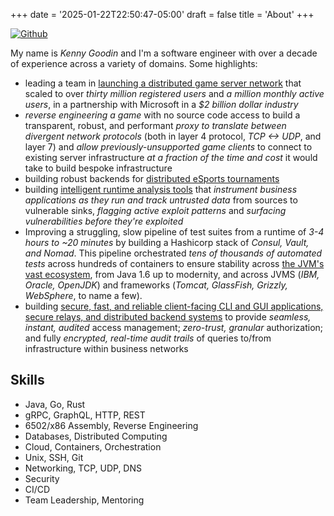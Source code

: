+++
date = '2025-01-22T22:50:47-05:00'
draft = false
title = 'About'
+++

[![Github](/logo_github.png)](https://github.com/kungfukennyg)

My name is _Kenny Goodin_ and I'm a software engineer with over a decade of experience across a variety of domains. Some highlights:
- leading a team in [launching a distributed game server network](https://web.archive.org/web/20160723152931/http://mineplex.com/home/m/14896499/article/3881326/page/2) that scaled to over _thirty million registered users_ and _a million monthly active users_, in a partnership with Microsoft in a _$2 billion dollar industry_
- _reverse engineering a game_ with no source code access to build a transparent, robust, and performant _proxy to translate between divergent network protocols_ (both in layer 4 protocol, _TCP <-> UDP_, and layer 7) and _allow previously-unsupported game clients_ to connect to existing server infrastructure _at a fraction of the time and cost_ it would take to build bespoke infrastructure
- building robust backends for [distributed eSports tournaments](https://fuzzable.com/super-league-gamings-nickelodeon/)
- building [intelligent runtime analysis tools](https://docs.contrastsecurity.com/en/agents.html) that _instrument business applications as they run and track untrusted data_ from sources to vulnerable sinks, _flagging active exploit patterns_ and _surfacing vulnerabilities before they're exploited_
- Improving a struggling, slow pipeline of test suites from a runtime of _3-4 hours to ~20 minutes_ by building a Hashicorp stack of _Consul, Vault, and Nomad_. This pipeline orchestrated _tens of thousands of automated tests_ across hundreds of containers to ensure stability across [the JVM's vast ecosystem](https://docs.contrastsecurity.com/en/java-supported-technologies.html), from Java 1.6 up to modernity, and across JVMS (_IBM, Oracle, OpenJDK_) and frameworks (_Tomcat, GlassFish, Grizzly, WebSphere_, to name a few).
- building [secure, fast, and reliable client-facing CLI and GUI applications, secure relays, and distributed backend systems](https://www.strongdm.com/) to provide _seamless, instant, audited_ access management; _zero-trust, granular_ authorization; and fully _encrypted, real-time audit trails_ of queries to/from infrastructure within business networks

## Skills

- Java, Go, Rust
- gRPC, GraphQL, HTTP, REST
- 6502/x86 Assembly, Reverse Engineering
- Databases, Distributed Computing
- Cloud, Containers, Orchestration
- Unix, SSH, Git
- Networking, TCP, UDP, DNS
- Security
- CI/CD
- Team Leadership, Mentoring